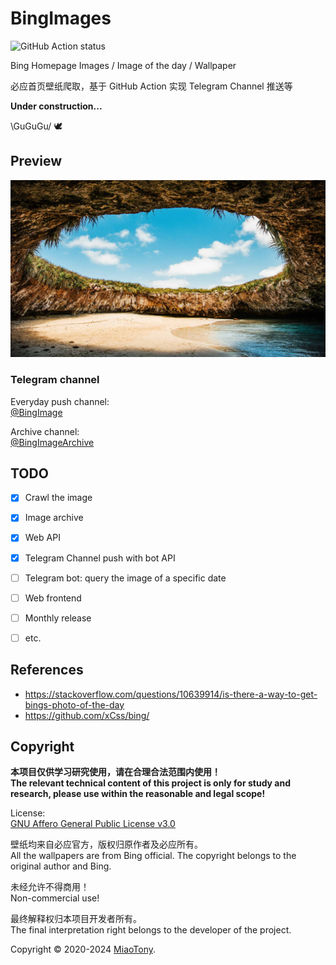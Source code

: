 # BingImages

![GitHub Action status](https://github.com/miaotony/BingImages/workflows/Update%20Bing%20image/badge.svg?event=schedule)

Bing Homepage Images / Image of the day / Wallpaper  

必应首页壁纸爬取，基于 GitHub Action 实现 Telegram Channel 推送等  

**Under construction...**

\GuGuGu/ 🕊

## Preview

![the latest image](https://github.com/miaotony/BingImages/raw/archive/img/latest/1080p.jpg)

### **Telegram channel**   

Everyday push channel:  
[@BingImage](https://t.me/BingImage)  

Archive channel:  
[@BingImageArchive](https://t.me/BingImageArchive)  


## TODO

- [x] Crawl the image    
- [x] Image archive  
- [x] Web API  
- [x] Telegram Channel push with bot API  
- [ ] Telegram bot: query the image of a specific date  
- [ ] Web frontend  
- [ ] Monthly release  
- [ ] etc.  


## References

- https://stackoverflow.com/questions/10639914/is-there-a-way-to-get-bings-photo-of-the-day  
- https://github.com/xCss/bing/  


## Copyright

**本项目仅供学习研究使用，请在合理合法范围内使用！**  
**The relevant technical content of this project is only for study and research, please use within the reasonable and legal scope!**  

License:  
[GNU Affero General Public License v3.0](LICENSE)  

壁纸均来自必应官方，版权归原作者及必应所有。   
All the wallpapers are from Bing official. The copyright belongs to the original author and Bing.

未经允许不得商用！  
Non-commercial use!   

最终解释权归本项目开发者所有。  
The final interpretation right belongs to the developer of the project.  

Copyright © 2020-2024 [MiaoTony](https://github.com/miaotony).  
